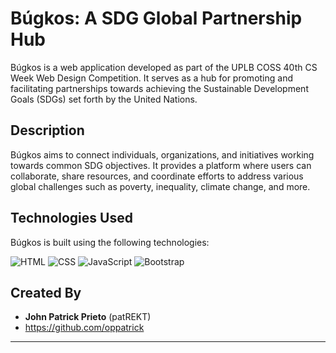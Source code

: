# Búgkos: A SDG Global Partnership Hub

Búgkos is a web application developed as part of the UPLB COSS 40th CS Week Web Design Competition. It serves as a hub for promoting and facilitating partnerships towards achieving the Sustainable Development Goals (SDGs) set forth by the United Nations. 

## Description

Búgkos aims to connect individuals, organizations, and initiatives working towards common SDG objectives. It provides a platform where users can collaborate, share resources, and coordinate efforts to address various global challenges such as poverty, inequality, climate change, and more.

## Technologies Used

Búgkos is built using the following technologies:

![HTML](https://img.shields.io/badge/HTML-5-orange) ![CSS](https://img.shields.io/badge/CSS-3-blue) ![JavaScript](https://img.shields.io/badge/JavaScript-ES6-yellow) ![Bootstrap](https://img.shields.io/badge/Bootstrap-5-purple)

## Created By

- **John Patrick Prieto** (patREKT)
- https://github.com/oppatrick


---

